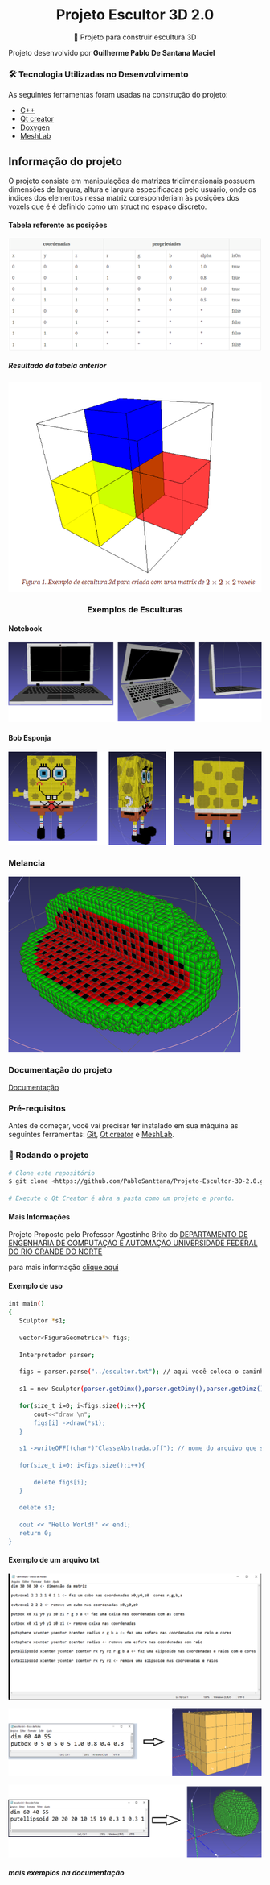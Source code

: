 <h1 align="center">Projeto Escultor 3D 2.0</h1>
<p align="center">🚀 Projeto para construir escultura 3D</p>

Projeto desenvolvido por <strong> Guilherme Pablo De Santana Maciel </strong>

### 🛠 Tecnologia Utilizadas no Desenvolvimento 

As seguintes ferramentas foram usadas na construção do projeto:

- [C++](http://www.cplusplus.org/)   
- [Qt creator](https://www.qt.io/download)      
- [Doxygen](https://www.doxygen.nl/index.html)
- [MeshLab](https://www.meshlab.net/)


## Informação do projeto
O projeto consiste em manipulações de matrizes tridimensionais possuem dimensões de largura, altura e largura especificadas pelo usuário, onde os índices dos elementos nessa matriz coresponderiam às posições dos voxels que é é definido como um struct no espaço discreto.

#### Tabela referente as posições 

![tabela](https://github.com/PabloSanttana/Projeto-Escultor-3D-1.0/blob/master/images/tabelaExemplo.png)

##### Resultado da tabela anterior 

![Cupo](https://github.com/PabloSanttana/Projeto-Escultor-3D-1.0/blob/master/images/Cubo.png)

<h3 align="center">
    Exemplos de Esculturas
</h3>

#### Notebook

![notebook](https://github.com/PabloSanttana/Projeto-Escultor-3D-1.0/blob/master/images/Notebook.png)

#### Bob Esponja

![bobEsponja](https://github.com/PabloSanttana/Projeto-Escultor-3D-1.0/blob/master/images/bobEsponja.png)

### Melancia

![melancia](https://github.com/PabloSanttana/Projeto-Escultor-3D-1.0/blob/master/images/melacia.png)

### Documentação do projeto 
 
 [Documentação](https://pablosanttana.github.io/Projeto-Escultor-3D-1.0/documenta%C3%A7%C3%A3o/html/)
 
 
### Pré-requisitos

Antes de começar, você vai precisar ter instalado em sua máquina as seguintes ferramentas:
[Git](https://git-scm.com), [Qt creator](https://www.qt.io/download) e [MeshLab](https://www.meshlab.net/).

### 🎲 Rodando o projeto

```bash
# Clone este repositório
$ git clone <https://github.com/PabloSanttana/Projeto-Escultor-3D-2.0.git>

# Execute o Qt Creator é abra a pasta como um projeto e pronto.

 ```
 
 #### Mais Informações
 
 Projeto Proposto pelo Professor Agostinho Brito do  <a href="https://www.dca.ufrn.br/"> DEPARTAMENTO DE ENGENHARIA DE COMPUTAÇÃO E AUTOMAÇÃO UNIVERSIDADE FEDERAL DO RIO GRANDE DO NORTE </a>
 
 para mais informação <a href="https://agostinhobritojr.github.io/curso/progav-dca1202/escultor.html">clique aqui<a/>
 
 
 #### Exemplo de uso
 
 ```bash
 int main()
{
    Sculptor *s1;

    vector<FiguraGeometrica*> figs;

    Interpretador parser;
    
    figs = parser.parse("../escultor.txt"); // aqui você coloca o caminho de seu arquivo que será utilizado 

    s1 = new Sculptor(parser.getDimx(),parser.getDimy(),parser.getDimz());

    for(size_t i=0; i<figs.size();i++){
        cout<<"draw \n";
        figs[i] ->draw(*s1);
    }

    s1 ->writeOFF((char*)"ClasseAbstrada.off"); // nome do arquivo que será salvo

    for(size_t i=0; i<figs.size();i++){

        delete figs[i];
    }

    delete s1;

    cout << "Hello World!" << endl;
    return 0;
}
 
 ```
 
 #### Exemplo de  um arquivo txt
 
 ![arquivo.txt]( https://github.com/PabloSanttana/Projeto-Escultor-3D-2.0/blob/master/images/textExemplo.png)
 
 
 ![exemplo](https://github.com/PabloSanttana/Projeto-Escultor-3D-2.0/blob/master/images/putbox.png)
 
 ![exemplo2](https://github.com/PabloSanttana/Projeto-Escultor-3D-2.0/blob/master/images/putellipsoid.png)

 ##### mais exemplos na documentação

